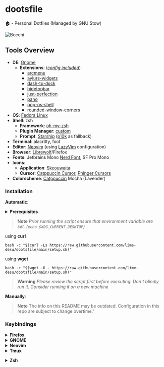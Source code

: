 # dootsfile
🏠 - Personal Dotfiles (Managed by GNU Stow)

![Bocchi](https://user-images.githubusercontent.com/114978689/227949867-bbb1dcb5-8914-434b-83fd-980975e61257.jpg "Current Setup")

## Tools Overview

- **DE**: [Gnome](https://www.gnome.org/)
  - **Extensions**: (*[config included](https://github.com/lime-desu/dootsfile/tree/main/share/gnome-shell/extensions)*)
    -  [arcmenu](https://extensions.gnome.org/extension/3628/arcmenu/)
    -  [aylurs-widgets](https://extensions.gnome.org/extension/5338/aylurs-widgets/)
    -  [dash-to-dock](https://extensions.gnome.org/extension/307/dash-to-dock/)
    -  [hidetopbar](https://extensions.gnome.org/extension/545/hide-top-bar/)
    -  [just-perfection](https://extensions.gnome.org/extension/3843/just-perfection/)
    -  [pano](https://extensions.gnome.org/extension/5278/pano/)
    -  [pop-os-shell](https://github.com/pop-os/shell)
    -  [rounded-window-corners](https://extensions.gnome.org/extension/5237/rounded-window-corners/)
- **OS**: [Fedora Linux](https://getfedora.org/)
- **Shell**: zsh
  - **Framework**: [oh-my-zsh](https://ohmyz.sh/)
  - **Plugin Manager**: [custom](https://github.com/lime-desu/dootsfile/blob/main/config/zsh/functions/oh-my-zsh.zsh)
  - **Prompt**: [Starship](https://starship.rs/) ([p10k](https://github.com/romkatv/powerlevel10k) as fallback)
- **Terminal**: alacritty, foot
- **Editor**: [Neovim](https://github.com/neovim/neovim/) (using [LazyVim](https://www.lazyvim.org/) configuration)
- **Browser**: [Librewolf](https://librewolf.net/)/Firefox
- **Fonts**: Jetbrains Mono [Nerd Font](https://www.nerdfonts.com/), SF Pro Mono
- **Icons**:
  - **Application**: [Skeouwaita](https://github.com/Frostbitten-jello/Skeuowaita)
  - **Cursor**: [Catppuccin Cursor](https://github.com/catppuccin/cursors), [Phinger Cursors](https://github.com/phisch/phinger-cursors)
- **Colorscheme**: [Catppuccin](https://github.com/catppuccin/catppuccin) Mocha (Lavender)

### Installation

**Automatic:**

<details>
  <summary><strong> Prerequisites </strong></summary>

Any Nerd Fonts installed and used by your terminal emulator to display icon (Highly Recommended: JetBrains Mono, since most of the config using this font)

You can use my script to download any Nerd Fonts
(requires [fzf](https://github.com/junegunn/fzf))
```
bash -c "$(curl -Ls https://raw.githubusercontent.com/lime-desu/bin/main/nf-dl)"
```
<details>
  <summary>Setup Script Dependencies </summary>

  You don't need to install any of these item listed below since they are already installed on your system, and included on the setup script as well

| Packages | Description | 
| :---     | :----| 
|  chsh    | Util-Linux (system utilities)
|  curl    | Transfer a URL
|  git     | Version Control System
|  jq      | Command-line JSON processor
|  stow    | Manage farms of symbolik links
|  tar     | An archiving utility
|  wget    | The non-interactive network downloader
|  zsh     | Powerful interactive shell

</details>

<details>
  <summary> Packages List </summary>

  #### Applications:

  Following packages that will be installed on the setup script:

| Packages      | Arch | Debian |Fedora | Void | Description |
| :---          | :--- | :---   | :---  | :--- | :----| 
|  alacritty    | ✓    | ✗      | ✓     | ✓    | Fast, cross-platform, OpenGL terminal Emulator 
|  foliate      | ✓    | ✗      | ✓     | ✓    | A Simple and modern GTK eBook reader
|  foot         | ✓    | ✓      | ✓     | ✓    | Lightweight Wayland terminal emulator
|  mpv          | ✓    | ✓      | ✓     | ✓    | A media player
|  kitty        | ✓    | ✓      | ✓     | ✓    | Cross-platform, fast, feature rich, GPU based terminal

| Flatpak Packages      | Description |
| :---                  | :---        |
| amberol               | Plays music, and nothing else
| flatseal              | Utility to manage Flatpak Applications Permission
| junction              | Application chooser for opening files and links
| gradience             | Change the look of adwaita with ease

  **Command Line Utilities** *(Mostly [Modern Unix](https://github.com/ibraheemdev/modern-unix))*

| Packages      | Arch | Debian |Fedora | Void | Description |
| :---          | :--- | :---   | :---  | :--- | :----| 
|  bat          | ✓    | ✓      | ✓     | ✓    | A Cat(1) clone with wings
|  broot        | ✓    | ✗      | ✗     | ✓    | A tree explorer and a customizable launcher
|  btop         | ✓    | ✓      | ✓     | ✓    | Modern Resources Monitor Utility
|  cava         | ✗    | ✓      | ✓     | ✓    | Console-based Audio Visualizezr for Alsa
|  chafa        | ✓    | ✓      | ✓     | ✓    | Terminal graphics and character art generator.
|  delta        | ✓    | ✗      | ✓     | ✓    | Syntax-highlighting pager for git, diff etc.
|  dust         | ✓    | ✗      | ✗     | ✓    | A more intuitive version of du in rust
|  exa          | ✓    | ✓      | ✓     | ✓    | Modern replacement for ls
|  fd           | ✓    | ✓      | ✓     | ✓    | Simple, fast and user-friendly alternative to find
|  fuck         | ✓    | ✓      | ✓     | ✓    | App that corrects your previous console command
|  fzf          | ✓    | ✓      | ✓     | ✓    | A command-line fuzzy finder
|  lsd          | ✓    | ✗      | ✓     | ✓    | Ls command with pretty colors and some other stuff
|  neofetch     | ✓    | ✓      | ✓     | ✓    | CLI system information tool
|  ripgrep      | ✓    | ✓      | ✓     | ✓    | Command Line oriented search tool
|  starship     | ✓    | ✗      | ✗     | ✓    | Cross platform shell prompt
|  tldr         | ✓    | ✗      | ✓     | ✓    | Fast and customizable TLDR Client (tealdeer)
|  tmux         | ✓    | ✓      | ✓     | ✓    | A terminal multiplexer
|  unzip        | ✓    | ✓      | ✓     | ✓    | A utility for unpacking zip files
|  wl-clipboard | ✓    | ✓      | ✓     | ✓    | Command-line copy/paste utilities for Wayland


  <sub><sup>*Foliate is available on Debian, but it isn't available on Ubuntu (only on 3rd party repo PPA) so I didn't include it.* </sub></sup>
  <sub><sup>*If the package manager can't find all the necessary packages, it will fail to install and won't do anything* </sub></sup>

  Optional Packages (install via cargo):
  - `atuin` - for shell history sync
  - `wipe` - for shell clear animations
  - `topgrade` - upgrade/update everything

  Required version:
  - `fzf` >= 0.30 (***deps:*** *bat, broot, fd lsd rg wl-copy*)
  - `lsd` >= 0.23.1
  - `neovim` >= 0.8.0 (***deps:*** *C Compiler and Nodejs*)

  Also include essential group of packages for building and compiling

  </details>
</details>

> **Note** *Prior running the script ensure that environment variable are set. (`echo $XDG_CURRENT_DESKTOP`)*

using **curl**
```
bash -c "$(curl -Ls https://raw.githubusercontent.com/lime-desu/dootsfile/main/setup.sh)"
```

using **wget**
```
bash -c "$(wget -O - https://raw.githubusercontent.com/lime-desu/dootsfile/main/setup.sh)"
```

> **Warning** *Please review the script first before executing. Don't blindly run it. Consider running it on a new machine*

**Manually**:

> **Note** The info on this README may be outdated. Configuration in this repo are subject to change overtime."

### Keybindings
<details>
  <summary><strong> Firefox </strong></summary>

  | Keyword | Search |
  | --- | --- |
  | <kbd>:g</kbd>                                                                                               | [Google](https://www.google.com/) |
  | <kbd>:y</kbd>,<br><kbd>:y/</kbd> (most viewed), <br><kbd>:y//</kbd> or <kbd>:yt</kbd> (most viewed by year) | [Youtube](https://www.youtube.com/) |
  | <kbd>:r</kbd> or <kbd>:re</kbd>, <br> <kbd>:r/</kbd> or <kbd>r/</kbd> (subreddit)                           | [Reddit](https://www.reddit.com/) |
  | <kbd>:q</kbd>                                                                                               | [Quora](https://www.quora.com/) |
  | <kbd>:gh</kbd>, <kbd>:gh/</kbd> (most stars)                                                                | [GitHub](https://github.com) |
  | <kbd>:so</kbd>                                                                                              | [Stack Overflow](https://stackoverflow.com) |
  | <kbd>:use</kbd>                                                                                             | [Unix Stack Exchange](https://unix.stackexchange.com/) |
  | <kbd>:dd</kbd>                                                                                              | [DevDocs](https://devdocs.io/) |
  | <kbd>:mdn</kbd>                                                                                             | [MDN Web Docs](https://developer.mozilla.org/en-US/) |
  | <kbd>:var</kbd>                                                                                             | [CODELF](https://unbug.github.io/codelf/) |
  | <kbd>:aw</kbd>                                                                                              | [Arch Wiki](https://wiki.archlinux.org/) |
  | <kbd>:fed</kbd>                                                                                             | [Ask Fedora](https://ask.fedoraproject.org/) |
  | <kbd>:man</kbd>                                                                                             | [Mankier](https://www.mankier.com/) |
  | <kbd>:cnf</kbd>                                                                                             | [Command Not Found](https://command-not-found.com/) |
  | <kbd>:xsh</kbd>                                                                                             | [Explain Shell](https://www.explainshell.com/) |
  | <kbd>:ia</kbd> or <kbd>:wm</kbd>                                                                            | [Internet Archive (Wayback Machine)](https://archive.org/) |
  | <kbd>:mw</kbd>                                                                                              | [Merriam Webster Dictionary](https://www.merriam-webster.com/) |
  | <kbd>:ud</kbd>                                                                                              | [Urban Dictionary](https://www.urbandictionary.com/) |
  | <kbd>:alt</kbd>                                                                                             | [AlternativeTo](https://alternativeto.net/) |
  | <kbd>:subs</kbd>                                                                                            | [OpenSubtitles](https://www.opensubtitles.org/en/search/subs) |
  | <kbd>:dl</kbd>                                                                                              | [DeepL (to EN)](https://www.deepl.com/translator) |
  | <kbd>:tl</kbd>                                                                                              | [Google Translate (to EN)](https://translate.google.com/) |
  | <kbd>:maps</kbd>                                                                                            | [Google Maps](https://maps.google.com/) |
  | <kbd>:lib</kbd> or <kbd>:aa</kbd>                                                                           | [Anna's Archive](https://annas-archive.org/) |
  | <kbd>:libgen</kbd> or <kbd>:lg</kbd>                                                                        | [Library Genesis](https://www.libgen.is/) |
  | <kbd>:gr</kbd>                                                                                              | [Goodreads](https://www.goodreads.com/) |

  And many more some weeb and pirate stuff..
  You can find all of the list on `about:preferences#search`

  **Pro Tip:** Pressing `Ctrl-L` or `Alt-D` will focus on search bar
  
  **Adding custom search engine:**
  
  By default it is disabled you have to enabled it first,
  on `about:config` add this line and set it to true
  ```
  browser.urlbar.update2.engineAliasRefresh
  ```
  Also suggest me some good search engines to add...

</details>

<details>
  <summary><strong> GNOME </strong></summary>
	
  | Key | Action |
  | :-  | :-  |
  | <kbd>Super</kbd> + <kbd>Enter</kbd>                                      | Open Foot (Terminal Emulator) |
  | <kbd>Super</kbd> + <kbd>T</kbd>                                          | Open Alacritty inside tmux (Terminal Emulator) |
  | <kbd>Super</kbd> + <kbd>Shift</kbd> + <kbd>Q</kbd>                       | Close window |
  | <kbd>Super</kbd> + <kbd>Shift</kbd> + <kbd>M</kbd>                       | Maximize window | 
  | <kbd>Super</kbd> + <kbd>Shift</kbd> + <kbd>1-4</kbd>                     | Move window to workspace number 1-4 |
  | <kbd>Super</kbd> + <kbd>1-4</kbd>                                        | Switch to workspace number 1-4 |
  | <kbd>Ctrl</kbd> + <kbd>Alt</kbd> + <kbd>Left/Right</kbd>                 | Move to the Left/Right workspace |
  | <kbd>Ctrl</kbd> + <kbd>Alt</kbd> + <kbd>Shift</kdb> <kbd>Left/Right</kbd>| Move window one workspace to the Left/Right |
  | <kbd>Alt</kbd> + <kbd>Tab</kbd>                                          | Switch windows |
  | <kbd>Super</kbd> + <kbd>Tab</kbd>                                        | Switch Application (Gnome default alt-tab behaviour)|
  | <kbd>Super</kbd> + <kbd>Shift</kbd> + <kbd>D</kbd>                       | Hide all normal windows |
  | <kbd>Super</kbd> + <kbd>Shift</kbd> + <kbd>W</kbd>                       | Change Wallpaper Randomly |
  | <kbd>Ctrl</kbd> + <kbd>Alt</kbd> + <kbd>T</kbd>                          | Open Gnome Terminal |
  | <kbd>Super</kbd> + <kbd>N</kbd>                                          | Open Neovim (Text Editor) |
  | <kbd>Super</kbd> + <kbd>F</kbd>                                          | Open Foliate (Ebook Reader) |
  | <kbd>Super</kbd> + <kbd>E</kbd>                                          | Open Nautilus (File Manager) |
  | <kbd>Ctrl</kbd> + <kbd>Alt</kbd> + <kbd>Del</kbd>                        | Rickroll (Opens on Foot Terminal) |
  | <kbd>Super</kbd> + <kbd>Shift</kbd> + <kbd>R</kbd>                       | Record a screencast |
  | <kbd>Super</kbd> + <kbd>I</kbd>                                          | Open Settings |
  | <kbd>Ctrl</kbd> + <kbd>Shift</kbd> + <kbd>Esc</kbd>                      | System Monitor |
  | <kbd>Super</kbd> + <kbd>Shift</kbd> + <kbd>E</kbd>                       | Logout/Exit |

  Shell Extension bindings:
  - Arcmenu: <kbd>Super</kbd> + <kbd>D</kbd>  - Arcmenu runner
  - Colorpicker: <kbd>Super</kbd> + <kbd>0</kbd>  - Toggle colorpicker
  - Pop Os Shell: <kbd>Super</kbd> + <kbd>R</kbd>  - Adjustment Mode
  - Pano: <kbd>Ctrl</kbd> + <kbd>Shift</kbd> + <kbd>V</kbd> - Show pano clipboard
  - UserTheme: <kbd>Ctrl</kbd> + <kbd>Super</kbd> + <kbd>1-7</kbd> - Change topbar theme style

  - [Official Documentation](https://help.gnome.org/users/gnome-help/stable/shell-keyboard-shortcuts.html.en)
  - [Pop Os Shell Keyboard Shortcuts](https://support.system76.com/articles/pop-keyboard-shortcuts/)

  > <kbd>Super</kbd> = <kbd>Windows Logo Key</kbd>
	
</details>

<details>
  <summary><strong> Neovim </strong></summary>
	
  - <kbd>Leader</kbd> - to show which-key
  - <kbd>Leader</kbd> + <kbd>s</kbd> + <kbd>k</kbd> - to search all keybindings
  - [Official Documentation](https://www.lazyvim.org/keymaps)	

  > <kbd>Leader</kbd> = <kbd>Space</kbd>
	
</details>

<details>
  <summary><strong> Tmux </strong></summary>
	
  - <kbd>Prefix</kbd> + <kbd>?</kbd> - to show the list of all keybindings
  - [Official Documentation](https://github.com/gpakosz/.tmux#bindings)

  > <kbd>Prefix</kbd> = <kbd>Ctrl</kbd> + <kbd>a</kbd> or <kbd>Ctrl</kbd> + <kbd>b</kbd>
	</details>

<details>
  <summary><strong> Zsh </strong></summary>
	
  | Key | Details |
  | :-  | :-  |
  | <kbd>Ctrl</kbd> + <kbd>L</kbd>                        | Clear screen and scroll back with animations (requires wipe)
  | <kbd>Alt</kbd> + <kbd>Enter</kbd>                     | Accept and hold (execute command and don't clear it)
  | <kbd>Alt</kbd> + <kbd>Left/Right</kdb>                | Dircycle plugin (Browser like navigating directory stacks `dirs -v`)
  | <kbd>Ctrl-x</kbd> + <kbd>Ctrl-v</kbd>                 | Edit and paste clipboard (Similar to edit command-line(`Ctrl-x`+`Ctrl-e`))
  | <kbd>Ctrl</kbd> + <kbd>Q</kbd>                        | Save input (Pressing Ctrl-q will Store/Restore input to buffer)
  | <kbd>Ctrl-x</kbd> + <kbd>Ctrl-q</kbd>                 | Paste then edit saved input
  | <kbd>Ctrl</kbd> + <kbd>J</kbd>                        | Insert command substitution (`$()`)
  | <kbd>Alt</kbd> + <kbd>S</kbd>                         | Insert sudo at the beggining of the line
  | <kbd>Alt</kbd> + <kbd>Shift</kbd> + <kbd>S</kbd>      | Execute previous command with sudo (sudo !! + enter)
  | <kbd>Alt</kbd> + <kbd>L</kbd>                         | Execute ls (if the buffer is empty else transform it to lowercase)
  | <kbd>Alt</kbd> + <kbd>G</kbd>                         | Execute git status (if inside on a git repository)
  | <kbd>Ctrl</kbd> + <kbd>/</kbd>                        | View in pager (open in pager the previous executed command)
  | <kbd>Ctrl</kbd> + <kbd>D</kbd>                        | Force exit (by default if the buffer is not empty, zsh won't exit)
  | <kbd>Ctrl</kbd> + <kbd>Z</kbd>                        | Fancy Ctrl-Z plugin
  | <kbd>.</kbd>                                          | Rationalise dot (Expands .. to ../..)

<details open>
  <summary><strong> Fzf Widgets </strong></summary>

  | Key | Details |
  | :-      | :-          |
  | <kbd>Ctrl</kbd> + <kbd>Tab</kbd>                      | Fzf completion `**` and fzf-tab-completion plugin (rebinded instead of tab)
  | <kbd>Alt</kbd> + <kbd>M</kbd>                         | Manpages Widget (list all manpages can preview with tldr, and cheat.sh)
  | <kbd>Ctrl</kbd> + <kbd>F</kbd>                        | Ripgrep Widget (ripgrep launcher + fzf as secondary filter)
  | <kbd>Alt</kbd> + <kbd>I</kbd>                         | Locate Widget (quickly find files with index database using locate command)
  | <kbd>Ctrl</kbd> + <kbd>T</kbd>                        | File Widget (Fzf Default Keybindings)
  | <kbd>Alt</kbd> + <kbd>C</kbd>                         | Cd Widget (Fzf Default Keybindings)
  | <kbd>Alt</kbd> + <kbd>Shift</kbd> + <kbd>C</kbd>      | Cd Recent Directory Widget (based on your dirstack)
  | <kbd>Ctrl</kbd> + <kbd>R</kbd>                        | History Widget (reverse history search, if there's atuin installed use it)
  | <kbd>Alt</kbd> + <kbd>A</kbd>                         | Alias Widget (search all aliases)
  | <kbd>Alt</kbd> + <kbd>F</kbd>                         | Functions Widget (search function list)
  | <kbd>Alt</kbd> + <kbd>D</kbd>                         | Dictionary Widget (based on /usr/share/dict/words)

  > <kbd>Alt</kbd> + <kbd>?</kbd> will show list of fzf keybinds

</details>

  > List all zsh keybinds: `bindkey -M <keymap>` (`bindkey -l` to list all keymap)
  > To know/change keybinding sequence code: `showkey -a`

</details>
